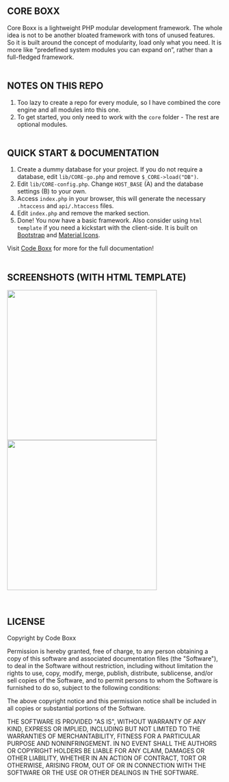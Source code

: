 ## CORE BOXX
Core Boxx is a lightweight PHP modular development framework. The whole idea is not to be another bloated framework with tons of unused features. So it is built around the concept of modularity, load only what you need. It is more like “predefined system modules you can expand on”, rather than a full-fledged framework.
<br><br>


## NOTES ON THIS REPO
1) Too lazy to create a repo for every module, so I have combined the core engine and all modules into this one.
2) To get started, you only need to work with the `core` folder - The rest are optional modules.
<br><br>


## QUICK START & DOCUMENTATION
1) Create a dummy database for your project. If you do not require a database, edit `lib/CORE-go.php` and remove `$_CORE->load("DB")`.
2) Edit `lib/CORE-config.php`. Change `HOST_BASE` (A) and the database settings (B) to your own.
3) Access `index.php` in your browser, this will generate the necessary `.htaccess` and `api/.htaccess` files.
4) Edit `index.php` and remove the marked section.
5) Done! You now have a basic framework. Also consider using `html template` if you need a kickstart with the client-side. It is built on [Bootstrap](https://getbootstrap.com/) and [Material Icons](https://fonts.google.com/icons).

Visit [Code Boxx](https://code-boxx.com/core-boxx-php-rapid-development-framework/) for more for the full documentation!
<br><br>


## SCREENSHOTS (WITH HTML TEMPLATE)
<p float="left">
  <img width="350" style="inline-block" src="https://code-boxx.com/wp-content/uploads/2021/12/cb-html-1a.png">
  <img width="350" style="inline-block" src="https://code-boxx.com/wp-content/uploads/2021/12/cb-html-2a.png">
</p><br>


## LICENSE
Copyright by Code Boxx

Permission is hereby granted, free of charge, to any person obtaining a copy
of this software and associated documentation files (the "Software"), to deal
in the Software without restriction, including without limitation the rights
to use, copy, modify, merge, publish, distribute, sublicense, and/or sell
copies of the Software, and to permit persons to whom the Software is
furnished to do so, subject to the following conditions:

The above copyright notice and this permission notice shall be included in all
copies or substantial portions of the Software.

THE SOFTWARE IS PROVIDED "AS IS", WITHOUT WARRANTY OF ANY KIND, EXPRESS OR
IMPLIED, INCLUDING BUT NOT LIMITED TO THE WARRANTIES OF MERCHANTABILITY,
FITNESS FOR A PARTICULAR PURPOSE AND NONINFRINGEMENT. IN NO EVENT SHALL THE
AUTHORS OR COPYRIGHT HOLDERS BE LIABLE FOR ANY CLAIM, DAMAGES OR OTHER
LIABILITY, WHETHER IN AN ACTION OF CONTRACT, TORT OR OTHERWISE, ARISING FROM,
OUT OF OR IN CONNECTION WITH THE SOFTWARE OR THE USE OR OTHER DEALINGS IN THE
SOFTWARE.

